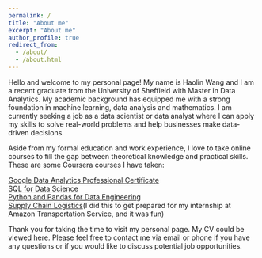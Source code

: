 ```yaml
---
permalink: /
title: "About me"
excerpt: "About me"
author_profile: true
redirect_from: 
  - /about/
  - /about.html
---
```

Hello and welcome to my personal page!
My name is Haolin Wang and I am a recent graduate from the University of Sheffield with Master in Data Analytics. My academic background has equipped me with a strong foundation in machine learning, data analysis and mathematics. I am currently seeking a job as a data scientist or data analyst where I can apply my skills to solve real-world problems and help businesses make data-driven decisions.

Aside from my formal education and work experience, I love to take online courses to fill the gap between theoretical knowledge and practical skills. These are some Coursera courses I have taken:

[Google Data Analytics Professional Certificate](https://www.coursera.org/professional-certificates/google-data-analytics)  
[SQL for Data Science](https://www.coursera.org/learn/sql-for-data-science/home/welcome)  
[Python and Pandas for Data Engineering](https://www.coursera.org/learn/python-and-pandas-for-data-engineering-duke/home/welcome)  
[Supply Chain Logistics](https://www.coursera.org/learn/supply-chain-logistics/home/welcome)(I did this to get prepared for my internship at Amazon Transportation Service, and it was fun)


Thank you for taking the time to visit my personal page. My CV could be viewed [here](https://haolinwang2001.github.io/cv/). Please feel free to contact me via email or phone if you have any questions or if you would like to discuss potential job opportunities. 
